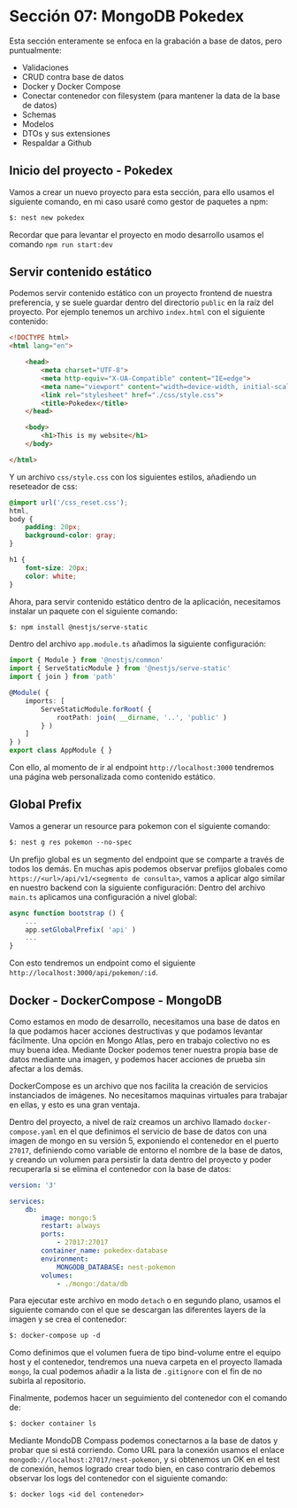 # Sección 07: MongoDB Pokedex

Esta sección enteramente se enfoca en la grabación a base de datos, pero puntualmente:

- Validaciones
- CRUD contra base de datos
- Docker y Docker Compose
- Conectar contenedor con filesystem (para mantener la data de la base de datos)
- Schemas
- Modelos
- DTOs y sus extensiones
- Respaldar a Github

## Inicio del proyecto - Pokedex

Vamos a crear un nuevo proyecto para esta sección, para ello usamos el siguiente comando, en mi caso usaré como gestor de paquetes a npm:

```txt
$: nest new pokedex
```

Recordar que para levantar el proyecto en modo desarrollo usamos el comando `npm run start:dev`

## Servir contenido estático

Podemos servir contenido estático con un proyecto frontend de nuestra preferencia, y se suele guardar dentro del directorio `public` en la raíz del proyecto. Por ejemplo tenemos un archivo `index.html` con el siguiente contenido:

```html
<!DOCTYPE html>
<html lang="en">

    <head>
        <meta charset="UTF-8">
        <meta http-equiv="X-UA-Compatible" content="IE=edge">
        <meta name="viewport" content="width=device-width, initial-scale=1.0">
        <link rel="stylesheet" href="./css/style.css">
        <title>Pokedex</title>
    </head>

    <body>
        <h1>This is my website</h1>
    </body>

</html>
```

Y un archivo `css/style.css` con los siguientes estilos, añadiendo un reseteador de css:

```css
@import url('/css_reset.css');
html,
body {
    padding: 20px;
    background-color: gray;
}

h1 {
    font-size: 20px;
    color: white;
}
```

Ahora, para servir contenido estático dentro de la aplicación, necesitamos instalar un paquete con el siguiente comando:

```txt
$: npm install @nestjs/serve-static
```

Dentro del archivo `app.module.ts` añadimos la siguiente configuración:

```ts
import { Module } from '@nestjs/common'
import { ServeStaticModule } from '@nestjs/serve-static'
import { join } from 'path'

@Module( {
    imports: [
        ServeStaticModule.forRoot( {
            rootPath: join( __dirname, '..', 'public' )
        } )
    ]
} )
export class AppModule { }
```

Con ello, al momento de ir al endpoint `http://localhost:3000` tendremos una página web personalizada como contenido estático.

## Global Prefix

Vamos a generar un resource para pokemon con el siguiente comando:

```txt
$: nest g res pokemon --no-spec
```

Un prefijo global es un segmento del endpoint que se comparte a través de todos los demás. En muchas apis podemos observar prefijos globales como `https://<url>/api/v1/<segmento de consulta>`, vamos a aplicar algo similar en nuestro backend con la siguiente configuración: Dentro del archivo `main.ts` aplicamos una configuración a nivel global:

```ts
async function bootstrap () {
    ...
    app.setGlobalPrefix( 'api' )
    ...
}
```

Con esto tendremos un endpoint como el siguiente `http://localhost:3000/api/pokemon/:id`.

## Docker - DockerCompose - MongoDB

Como estamos en modo de desarrollo, necesitamos una base de datos en la que podamos hacer acciones destructivas y que podamos levantar fácilmente. Una opción en Mongo Atlas, pero en trabajo colectivo no es muy buena idea. Mediante Docker podemos tener nuestra propia base de datos mediante una imagen, y podemos hacer acciones de prueba sin afectar a los demás.

DockerCompose es un archivo que nos facilita la creación de servicios instanciados de imágenes. No necesitamos maquinas virtuales para trabajar en ellas, y esto es una gran ventaja.

Dentro del proyecto, a nivel de raíz creamos un archivo llamado `docker-compose.yaml` en el que definimos el servicio de base de datos con una imagen de mongo en su versión 5, exponiendo el contenedor en el puerto `27017`, definiendo como variable de entorno el nombre de la base de datos, y creando un volumen para persistir la data dentro del proyecto y poder recuperarla si se elimina el contenedor con la base de datos:

```yaml
version: '3'

services:
    db:
        image: mongo:5
        restart: always
        ports:
            - 27017:27017
        container_name: pokedex-database
        environment:
            MONGODB_DATABASE: nest-pokemon
        volumes:
            - ./mongo:/data/db
```

Para ejecutar este archivo en modo `detach` o en segundo plano, usamos el siguiente comando con el que se descargan las diferentes layers de la imagen y se crea el contenedor:

```txt
$: docker-compose up -d
```

Como definimos que el volumen fuera de tipo bind-volume entre el equipo host y el contenedor, tendremos una nueva carpeta en el proyecto llamada `mongo`, la cual podemos añadir a la lista de `.gitignore` con el fin de no subirla al repositorio.

Finalmente, podemos hacer un seguimiento del contenedor con el comando de:

```txt
$: docker container ls
```

Mediante MondoDB Compass podemos conectarnos a la base de datos y probar que si está corriendo. Como URL para la conexión usamos el enlace `mongodb://localhost:27017/nest-pokemon`, y si obtenemos un OK en el test de conexión, hemos logrado crear todo bien, en caso contrario debemos observar los logs del contenedor con el siguiente comando:

```txt
$: docker logs <id del contenedor>
```

